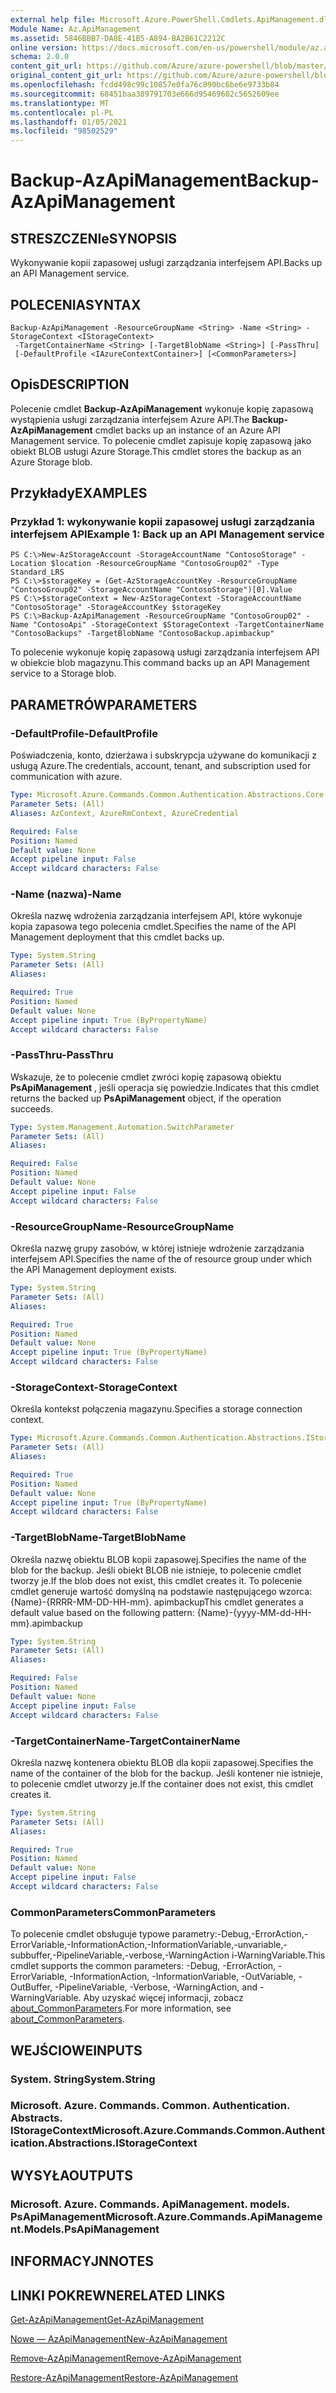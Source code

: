 ```yaml
---
external help file: Microsoft.Azure.PowerShell.Cmdlets.ApiManagement.dll-Help.xml
Module Name: Az.ApiManagement
ms.assetid: 5846BBB7-DA8E-41B5-A894-BA2B61C2212C
online version: https://docs.microsoft.com/en-us/powershell/module/az.apimanagement/backup-azapimanagement
schema: 2.0.0
content_git_url: https://github.com/Azure/azure-powershell/blob/master/src/ApiManagement/ApiManagement/help/Backup-AzApiManagement.md
original_content_git_url: https://github.com/Azure/azure-powershell/blob/master/src/ApiManagement/ApiManagement/help/Backup-AzApiManagement.md
ms.openlocfilehash: fcdd498c99c10857e0fa76c890bc6be6e9733b84
ms.sourcegitcommit: 68451baa389791703e666d95469602c5652609ee
ms.translationtype: MT
ms.contentlocale: pl-PL
ms.lasthandoff: 01/05/2021
ms.locfileid: "98502529"
---
```

# <span data-ttu-id="73d6c-101">Backup-AzApiManagement</span><span class="sxs-lookup"><span data-stu-id="73d6c-101">Backup-AzApiManagement</span></span>

## <span data-ttu-id="73d6c-102">STRESZCZENIe</span><span class="sxs-lookup"><span data-stu-id="73d6c-102">SYNOPSIS</span></span>
<span data-ttu-id="73d6c-103">Wykonywanie kopii zapasowej usługi zarządzania interfejsem API.</span><span class="sxs-lookup"><span data-stu-id="73d6c-103">Backs up an API Management service.</span></span>

## <span data-ttu-id="73d6c-104">POLECENIA</span><span class="sxs-lookup"><span data-stu-id="73d6c-104">SYNTAX</span></span>

```
Backup-AzApiManagement -ResourceGroupName <String> -Name <String> -StorageContext <IStorageContext>
 -TargetContainerName <String> [-TargetBlobName <String>] [-PassThru]
 [-DefaultProfile <IAzureContextContainer>] [<CommonParameters>]
```

## <span data-ttu-id="73d6c-105">Opis</span><span class="sxs-lookup"><span data-stu-id="73d6c-105">DESCRIPTION</span></span>
<span data-ttu-id="73d6c-106">Polecenie cmdlet **Backup-AzApiManagement** wykonuje kopię zapasową wystąpienia usługi zarządzania interfejsem Azure API.</span><span class="sxs-lookup"><span data-stu-id="73d6c-106">The **Backup-AzApiManagement** cmdlet backs up an instance of an Azure API Management service.</span></span>
<span data-ttu-id="73d6c-107">To polecenie cmdlet zapisuje kopię zapasową jako obiekt BLOB usługi Azure Storage.</span><span class="sxs-lookup"><span data-stu-id="73d6c-107">This cmdlet stores the backup as an Azure Storage blob.</span></span>

## <span data-ttu-id="73d6c-108">Przykłady</span><span class="sxs-lookup"><span data-stu-id="73d6c-108">EXAMPLES</span></span>

### <span data-ttu-id="73d6c-109">Przykład 1: wykonywanie kopii zapasowej usługi zarządzania interfejsem API</span><span class="sxs-lookup"><span data-stu-id="73d6c-109">Example 1: Back up an API Management service</span></span>
```
PS C:\>New-AzStorageAccount -StorageAccountName "ContosoStorage" -Location $location -ResourceGroupName "ContosoGroup02" -Type Standard_LRS
PS C:\>$storageKey = (Get-AzStorageAccountKey -ResourceGroupName "ContosoGroup02" -StorageAccountName "ContosoStorage")[0].Value
PS C:\>$storageContext = New-AzStorageContext -StorageAccountName "ContosoStorage" -StorageAccountKey $storageKey
PS C:\>Backup-AzApiManagement -ResourceGroupName "ContosoGroup02" -Name "ContosoApi" -StorageContext $StorageContext -TargetContainerName "ContosoBackups" -TargetBlobName "ContosoBackup.apimbackup"
```

<span data-ttu-id="73d6c-110">To polecenie wykonuje kopię zapasową usługi zarządzania interfejsem API w obiekcie blob magazynu.</span><span class="sxs-lookup"><span data-stu-id="73d6c-110">This command backs up an API Management service to a Storage blob.</span></span>

## <span data-ttu-id="73d6c-111">PARAMETRÓW</span><span class="sxs-lookup"><span data-stu-id="73d6c-111">PARAMETERS</span></span>

### <span data-ttu-id="73d6c-112">-DefaultProfile</span><span class="sxs-lookup"><span data-stu-id="73d6c-112">-DefaultProfile</span></span>
<span data-ttu-id="73d6c-113">Poświadczenia, konto, dzierżawa i subskrypcja używane do komunikacji z usługą Azure.</span><span class="sxs-lookup"><span data-stu-id="73d6c-113">The credentials, account, tenant, and subscription used for communication with azure.</span></span>

```yaml
Type: Microsoft.Azure.Commands.Common.Authentication.Abstractions.Core.IAzureContextContainer
Parameter Sets: (All)
Aliases: AzContext, AzureRmContext, AzureCredential

Required: False
Position: Named
Default value: None
Accept pipeline input: False
Accept wildcard characters: False
```

### <span data-ttu-id="73d6c-114">-Name (nazwa)</span><span class="sxs-lookup"><span data-stu-id="73d6c-114">-Name</span></span>
<span data-ttu-id="73d6c-115">Określa nazwę wdrożenia zarządzania interfejsem API, które wykonuje kopia zapasowa tego polecenia cmdlet.</span><span class="sxs-lookup"><span data-stu-id="73d6c-115">Specifies the name of the API Management deployment that this cmdlet backs up.</span></span>

```yaml
Type: System.String
Parameter Sets: (All)
Aliases:

Required: True
Position: Named
Default value: None
Accept pipeline input: True (ByPropertyName)
Accept wildcard characters: False
```

### <span data-ttu-id="73d6c-116">-PassThru</span><span class="sxs-lookup"><span data-stu-id="73d6c-116">-PassThru</span></span>
<span data-ttu-id="73d6c-117">Wskazuje, że to polecenie cmdlet zwróci kopię zapasową obiektu **PsApiManagement** , jeśli operacja się powiedzie.</span><span class="sxs-lookup"><span data-stu-id="73d6c-117">Indicates that this cmdlet returns the backed up **PsApiManagement** object, if the operation succeeds.</span></span>

```yaml
Type: System.Management.Automation.SwitchParameter
Parameter Sets: (All)
Aliases:

Required: False
Position: Named
Default value: None
Accept pipeline input: False
Accept wildcard characters: False
```

### <span data-ttu-id="73d6c-118">-ResourceGroupName</span><span class="sxs-lookup"><span data-stu-id="73d6c-118">-ResourceGroupName</span></span>
<span data-ttu-id="73d6c-119">Określa nazwę grupy zasobów, w której istnieje wdrożenie zarządzania interfejsem API.</span><span class="sxs-lookup"><span data-stu-id="73d6c-119">Specifies the name of the of resource group under which the API Management deployment exists.</span></span>

```yaml
Type: System.String
Parameter Sets: (All)
Aliases:

Required: True
Position: Named
Default value: None
Accept pipeline input: True (ByPropertyName)
Accept wildcard characters: False
```

### <span data-ttu-id="73d6c-120">-StorageContext</span><span class="sxs-lookup"><span data-stu-id="73d6c-120">-StorageContext</span></span>
<span data-ttu-id="73d6c-121">Określa kontekst połączenia magazynu.</span><span class="sxs-lookup"><span data-stu-id="73d6c-121">Specifies a storage connection context.</span></span>

```yaml
Type: Microsoft.Azure.Commands.Common.Authentication.Abstractions.IStorageContext
Parameter Sets: (All)
Aliases:

Required: True
Position: Named
Default value: None
Accept pipeline input: True (ByPropertyName)
Accept wildcard characters: False
```

### <span data-ttu-id="73d6c-122">-TargetBlobName</span><span class="sxs-lookup"><span data-stu-id="73d6c-122">-TargetBlobName</span></span>
<span data-ttu-id="73d6c-123">Określa nazwę obiektu BLOB kopii zapasowej.</span><span class="sxs-lookup"><span data-stu-id="73d6c-123">Specifies the name of the blob for the backup.</span></span>
<span data-ttu-id="73d6c-124">Jeśli obiekt BLOB nie istnieje, to polecenie cmdlet tworzy je.</span><span class="sxs-lookup"><span data-stu-id="73d6c-124">If the blob does not exist, this cmdlet creates it.</span></span>
<span data-ttu-id="73d6c-125">To polecenie cmdlet generuje wartość domyślną na podstawie następującego wzorca: {Name}-{RRRR-MM-DD-HH-mm}. apimbackup</span><span class="sxs-lookup"><span data-stu-id="73d6c-125">This cmdlet generates a default value based on the following pattern: {Name}-{yyyy-MM-dd-HH-mm}.apimbackup</span></span>

```yaml
Type: System.String
Parameter Sets: (All)
Aliases:

Required: False
Position: Named
Default value: None
Accept pipeline input: False
Accept wildcard characters: False
```

### <span data-ttu-id="73d6c-126">-TargetContainerName</span><span class="sxs-lookup"><span data-stu-id="73d6c-126">-TargetContainerName</span></span>
<span data-ttu-id="73d6c-127">Określa nazwę kontenera obiektu BLOB dla kopii zapasowej.</span><span class="sxs-lookup"><span data-stu-id="73d6c-127">Specifies the name of the container of the blob for the backup.</span></span>
<span data-ttu-id="73d6c-128">Jeśli kontener nie istnieje, to polecenie cmdlet utworzy je.</span><span class="sxs-lookup"><span data-stu-id="73d6c-128">If the container does not exist, this cmdlet creates it.</span></span>

```yaml
Type: System.String
Parameter Sets: (All)
Aliases:

Required: True
Position: Named
Default value: None
Accept pipeline input: False
Accept wildcard characters: False
```

### <span data-ttu-id="73d6c-129">CommonParameters</span><span class="sxs-lookup"><span data-stu-id="73d6c-129">CommonParameters</span></span>
<span data-ttu-id="73d6c-130">To polecenie cmdlet obsługuje typowe parametry:-Debug,-ErrorAction,-ErrorVariable,-InformationAction,-InformationVariable,-unvariable,-subbuffer,-PipelineVariable,-verbose,-WarningAction i-WarningVariable.</span><span class="sxs-lookup"><span data-stu-id="73d6c-130">This cmdlet supports the common parameters: -Debug, -ErrorAction, -ErrorVariable, -InformationAction, -InformationVariable, -OutVariable, -OutBuffer, -PipelineVariable, -Verbose, -WarningAction, and -WarningVariable.</span></span> <span data-ttu-id="73d6c-131">Aby uzyskać więcej informacji, zobacz [about_CommonParameters](http://go.microsoft.com/fwlink/?LinkID=113216).</span><span class="sxs-lookup"><span data-stu-id="73d6c-131">For more information, see [about_CommonParameters](http://go.microsoft.com/fwlink/?LinkID=113216).</span></span>

## <span data-ttu-id="73d6c-132">WEJŚCIOWE</span><span class="sxs-lookup"><span data-stu-id="73d6c-132">INPUTS</span></span>

### <span data-ttu-id="73d6c-133">System. String</span><span class="sxs-lookup"><span data-stu-id="73d6c-133">System.String</span></span>

### <span data-ttu-id="73d6c-134">Microsoft. Azure. Commands. Common. Authentication. Abstracts. IStorageContext</span><span class="sxs-lookup"><span data-stu-id="73d6c-134">Microsoft.Azure.Commands.Common.Authentication.Abstractions.IStorageContext</span></span>

## <span data-ttu-id="73d6c-135">WYSYŁA</span><span class="sxs-lookup"><span data-stu-id="73d6c-135">OUTPUTS</span></span>

### <span data-ttu-id="73d6c-136">Microsoft. Azure. Commands. ApiManagement. models. PsApiManagement</span><span class="sxs-lookup"><span data-stu-id="73d6c-136">Microsoft.Azure.Commands.ApiManagement.Models.PsApiManagement</span></span>

## <span data-ttu-id="73d6c-137">INFORMACYJN</span><span class="sxs-lookup"><span data-stu-id="73d6c-137">NOTES</span></span>

## <span data-ttu-id="73d6c-138">LINKI POKREWNE</span><span class="sxs-lookup"><span data-stu-id="73d6c-138">RELATED LINKS</span></span>

[<span data-ttu-id="73d6c-139">Get-AzApiManagement</span><span class="sxs-lookup"><span data-stu-id="73d6c-139">Get-AzApiManagement</span></span>](./Get-AzApiManagement.md)

[<span data-ttu-id="73d6c-140">Nowe — AzApiManagement</span><span class="sxs-lookup"><span data-stu-id="73d6c-140">New-AzApiManagement</span></span>](./New-AzApiManagement.md)

[<span data-ttu-id="73d6c-141">Remove-AzApiManagement</span><span class="sxs-lookup"><span data-stu-id="73d6c-141">Remove-AzApiManagement</span></span>](./Remove-AzApiManagement.md)

[<span data-ttu-id="73d6c-142">Restore-AzApiManagement</span><span class="sxs-lookup"><span data-stu-id="73d6c-142">Restore-AzApiManagement</span></span>](./Restore-AzApiManagement.md)


